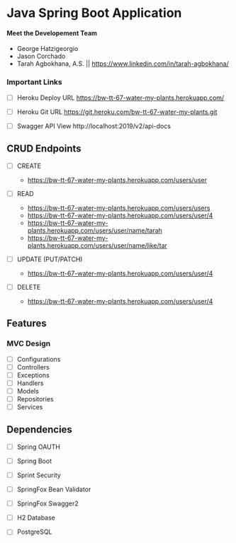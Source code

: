# Java Spring Boot Application 

#### Meet the Developement Team
 - George Hatzigeorgio
 - Jason Corchado
 - Tarah Agbokhana, A.S. || https://www.linkedin.com/in/tarah-agbokhana/
  
### Important Links
*[ ] Heroku Deploy URL 
      https://bw-tt-67-water-my-plants.herokuapp.com/

*[ ] Heroku Git URL 
      https://git.heroku.com/bw-tt-67-water-my-plants.git

*[ ] Swagger API View
    http://localhost:2019/v2/api-docs

## CRUD Endpoints
*[ ] CREATE
    - https://bw-tt-67-water-my-plants.herokuapp.com/users/user
    
*[ ] READ
    - https://bw-tt-67-water-my-plants.herokuapp.com/users/users
    - https://bw-tt-67-water-my-plants.herokuapp.com/users/user/4
    - https://bw-tt-67-water-my-plants.herokuapp.com/users/user/name/tarah
    - https://bw-tt-67-water-my-plants.herokuapp.com/users/user/name/like/tar
  
*[ ] UPDATE (PUT/PATCH)
    - https://bw-tt-67-water-my-plants.herokuapp.com/users/user/4
 
*[ ] DELETE
    - https://bw-tt-67-water-my-plants.herokuapp.com/users/user/4

## Features
### MVC Design
*[ ] Configurations
*[ ] Controllers
*[ ] Exceptions
*[ ] Handlers
*[ ] Models
*[ ] Repositories
*[ ] Services

## Dependencies
* [ ] Spring OAUTH
* [ ] Spring Boot
* [ ] Sprint Security
* [ ] SpringFox Bean Validator
* [ ] SpringFox Swagger2
* [ ] H2 Database
* [ ] PostgreSQL
  
